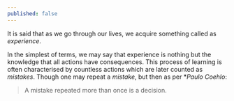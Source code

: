 ```yaml
---
published: false
---
```

It is said that as we go through our lives, we acquire something called as *experience*. 

In the simplest of terms, we may say that experience is nothing but the knowledge that all actions have consequences. This process of learning is often characterised by countless actions which are later counted as *mistakes*. Though one may repeat a *mistake*, but then as per **Paulo Coehlo*:

> A mistake repeated more than once is a decision.


